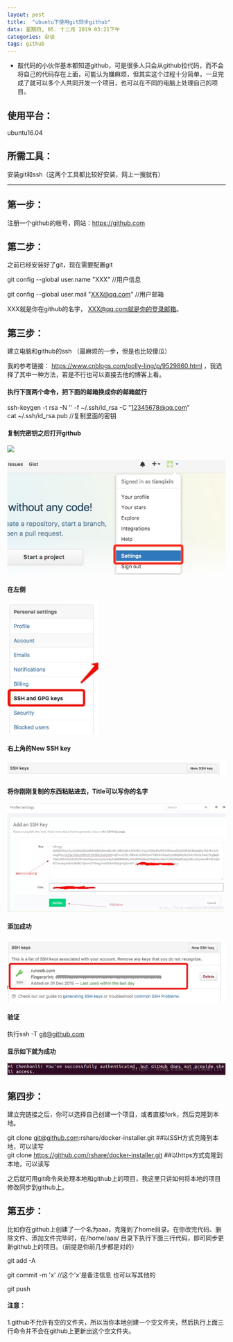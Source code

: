 ```yaml
---
layout: post
title:  "ubuntu下使用git同步github"
data: 星期四, 05. 十二月 2019 03:21下午  
categories: 杂谈
tags: github
---
```

* 敲代码的小伙伴基本都知道github，可是很多人只会从github拉代码，而不会将自己的代码存在上面，可能认为嫌麻烦，但其实这个过程十分简单，一旦完成了就可以多个人共同开发一个项目，也可以在不同的电脑上处理自己的项目。

## 使用平台：
ubuntu16.04

## 所需工具：
安装git和ssh（这两个工具都比较好安装，网上一搜就有）

-----

## 第一步：
 注册一个github的帐号，网站：https://github.com

## 第二步：
之前已经安装好了git，现在需要配置git
>
git  config  --global  user.name  "XXX"    //用户信息
>
git  config  --global  user.mail  "XXX@qq.com"   //用户邮箱

XXX就是你在github的名字，
XXX@qq.com就是你的登录邮箱。

## 第三步：
建立电脑和github的ssh （最麻烦的一步，但是也比较傻瓜）

我的参考链接：
https://www.cnblogs.com/polly-ling/p/9529860.html
  ，我选择了其中一种方法，若是不行也可以直接去他的博客上看。

  
#### 执行下面两个命令，把下面的邮箱换成你的邮箱就行
>
ssh-keygen  -t rsa -N '' -f  ~/.ssh/id_rsa -C "12345678@qq.com"    
cat  ~/.ssh/id_rsa.pub //复制里面的密钥



#### 复制完密钥之后打开github 

![](/LLLibra.github.io/_posts/imgs/20191205-160821.png) 

![](imgs/20191205-160821.png)

#### 在左侧

![](imgs/20191205-161026.png)

#### 右上角的New SSH key

![](imgs/20191205-161242.png)

#### 将你刚刚复制的东西粘贴进去，Title可以写你的名字

![](imgs/20191205-161944.png)


#### 添加成功

![](imgs/20191205-161126.png)


#### 验证
>
执行ssh -T git@github.com

#### 显示如下就为成功

![](imgs/20191205-161725.png)


## 第四步：
建立完链接之后，你可以选择自己创建一个项目，或者直接fork，然后克隆到本地。

>
git clone git@github.com:rshare/docker-installer.git   ##以SSH方式克隆到本地，可以读写  
git clone https://github.com/rshare/docker-installer.git ##以https方式克隆到本地，可以读写 

之后就可用git命令来处理本地和github上的项目，我这里只讲如何将本地的项目修改同步到github上。
## 第五步：
比如你在github上创建了一个名为aaa，克隆到了home目录。在你改完代码、删除文件、添加文件完毕时，在/home/aaa/ 目录下执行下面三行代码，即可同步更新github上的项目。（前提是你前几步都是对的）

>
git add -A
>
git commit -m 'x' //这个'x'是备注信息 也可以写其他的
>
git push


#### 注意：
1.github不允许有空的文件夹，所以当你本地创建一个空文件夹，然后执行上面三行命令并不会在github上更新出这个空文件夹。






































